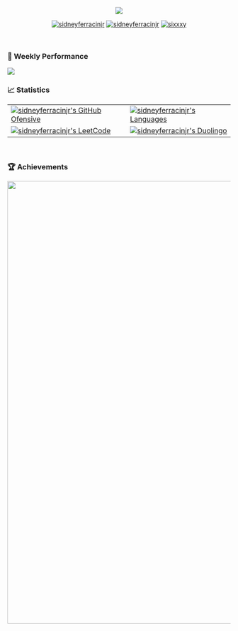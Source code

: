 <!-- Desenvolvido por: Sidney Ferracin Jr. (https://github.com/sidneyferracinjr) -->
<div>
  <p align="center">
    <a href="https://skillicons.dev"> 
      <img src="https://skillicons.dev/icons?i=html,css,js,ts,react,py,django,java,spring,mysql&theme=light" />
      <!-- <img src="https://skillicons.dev/icons?i=html,css,js,angular,react,py,django,java,spring,kotlin,swift,mysql,mongodb,kafka&theme=light" -- Um dia... /> -->
    </a>
  </p>
  <p align="center">
    <a href="https://www.linkedin.com/in/sidneyferracinjr/"><img src="https://img.shields.io/badge/LinkedIn-0077B5?style=for-the-badge&logo=linkedin&logoColor=white" alt="sidneyferracinjr"></a>
    <a href="mailto:sidneyferracinjr+githubreadme@gmail.com"><img src="https://img.shields.io/badge/Gmail-D14836?style=for-the-badge&logo=gmail&logoColor=white" alt="sidneyferracinjr"></a>
    <a href="https://t.me/sidneyferracinjr"><img src="https://img.shields.io/badge/Discord-7289DA?style=for-the-badge&logo=discord&logoColor=white" alt="sixxxy" ></a>
  </p>
</div>

<br>

### 🚀 Weekly Performance
<div align="center> 

  [![](https://github-readme-activity-graph.vercel.app/graph?username=sidneyferracinjr&hide_title=true&hide_border=true&theme=github-compact&color=E6EDF3&line=29903B&point=E6EDF3&grid=false&days=7&area=true&area_color=29903B)]()

</div>

### 📈 Statistics
<div>
  <table style="border-collapse: collapse; width: 100%; border: none;">
    <tr>
      <td style="border: none;">
        <a href="https://github.com/sidneyferracinjr">
          <img src="https://github-readme-streak-stats.herokuapp.com/?user=sidneyferracinjr&theme=dark&hide_border=true&background=101010&card_width=500&card_height=200" alt="sidneyferracinjr's GitHub Ofensive" />
        </a>
      </td>
      <td style="border: none;">
        <a href="https://linkedin.com/in/sidneyferracinjr">
          <img src="https://github-readme-stats.vercel.app/api/top-langs/?username=sidneyferracinjr&theme=dark&show_icons=true&hide_border=true&layout=compact&bg_color=101010&card_width=425&card_height=200" alt="sidneyferracinjr's Languages" />
        </a>
      </td>
    </tr>
    <tr>
      <td style="border: none;">
        <a href="https://leetcode.com/sidneyferracinjr/">
          <img src="https://leetcard.jacoblin.cool/sidneyferracinjr?font=Open_Sans&border=0&width=500&height=200" alt="sidneyferracinjr's LeetCode" />
        </a>
      </td>
      <td style="border: none;">  
        <a href="https://www.duolingo.com/profile/sidneyferracinjr?via=share_profile_link ">
          <img src="https://duolingo-stats-card.vercel.app/api?username=sidneyferracinjr&sort=xp&width=500&height=200" alt="sidneyferracinjr's Duolingo" />
        </a>
      </td>
    </tr>
  </table>
</div>

<br>

### 🏆 Achievements
<div>
  <p align="center">
    <a href="https://github.com/ryo-ma/github-profile-trophy" title="repositório de troféus">
      <img width="1000" src="https://github-profile-trophy.vercel.app/?username=sidneyferracinjr&column=8&theme=darkhub&no-frame=true&no-bg=true"/>
    </a>
  </p>
</div>
